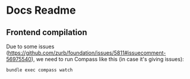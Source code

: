 # Docs Readme

## Frontend compilation

Due to some issues (<https://github.com/zurb/foundation/issues/5811#issuecomment-56975540>),
we need to run Compass like this (in case it's giving issues):

	bundle exec compass watch




